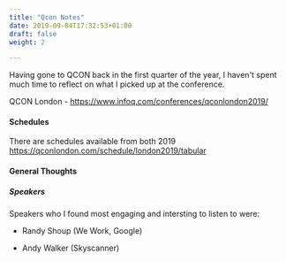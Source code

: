 ```yaml
---
title: "Qcon Notes"
date: 2019-09-04T17:32:53+01:00
draft: false
weight: 2

---
```



Having gone to QCON back in the first quarter of the year, I haven't spent much time to reflect on what I picked up at the conference.

QCON London - https://www.infoq.com/conferences/qconlondon2019/

#### Schedules

There are schedules available from both 2019
https://qconlondon.com/schedule/london2019/tabular

#### General Thoughts

##### Speakers

Speakers who I found most engaging and intersting to listen to were:

* Randy Shoup (We Work, Google)

* Andy Walker (Skyscanner)
